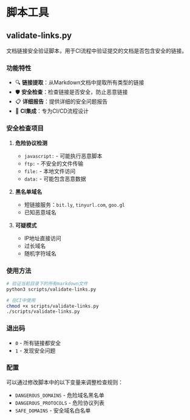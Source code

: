 # 脚本工具

## validate-links.py

文档链接安全验证脚本，用于CI流程中验证提交的文档是否包含安全的链接。

### 功能特性

- 🔍 **链接提取**：从Markdown文档中提取所有类型的链接
- 🛡️ **安全检查**：检查链接是否安全，防止恶意链接
- 📋 **详细报告**：提供详细的安全问题报告
- 🚀 **CI集成**：专为CI/CD流程设计

### 安全检查项目

1. **危险协议检测**
   - `javascript:` - 可能执行恶意脚本
   - `ftp:` - 不安全的文件传输
   - `file:` - 本地文件访问
   - `data:` - 可能包含恶意数据

2. **黑名单域名**
   - 短链接服务：`bit.ly`, `tinyurl.com`, `goo.gl`
   - 已知恶意域名

3. **可疑模式**
   - IP地址直接访问
   - 过长域名
   - 随机字符域名

### 使用方法

```bash
# 验证当前目录下的所有markdown文件
python3 scripts/validate-links.py

# 在CI中使用
chmod +x scripts/validate-links.py
./scripts/validate-links.py
```

### 退出码

- `0` - 所有链接都安全
- `1` - 发现安全问题

### 配置

可以通过修改脚本中的以下变量来调整检查规则：

- `DANGEROUS_DOMAINS` - 危险域名黑名单
- `DANGEROUS_PROTOCOLS` - 危险协议列表
- `SAFE_DOMAINS` - 安全域名白名单